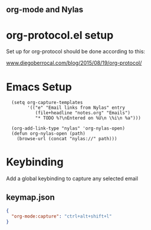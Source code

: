 
## org-mode and Nylas

# org-protocol.el setup
Set up for org-protocol should be done according to this:

www.diegoberrocal.com/blog/2015/08/19/org-protocol/

# Emacs Setup
``` elisp
  (setq org-capture-templates
        '(("e" "Email links from Nylas" entry
           (file+headline "notes.org" "Emails")
           "* TODO %?\nEntered on %U\n \%i\n %a")))

  (org-add-link-type "nylas" 'org-nylas-open)
  (defun org-nylas-open (path)
    (browse-url (concat "nylas://" path)))
```

# Keybinding
Add a global keybinding to capture any selected email

## keymap.json
``` json
{
  "org-mode:capture": "ctrl+alt+shift+l"
}
```
